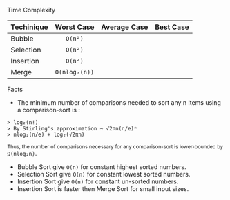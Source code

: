 Time Complexity

| Techinique   | Worst Case     | Average Case   | Best    Case   |
| ------------ |:--------------:| -------------- | --------------:|
| Bubble       | `O(n²)`        |                |                |
| Selection    | `O(n²)`        |                |                |
| Insertion    | `O(n²)`        |                |                |
| Merge        | `O(nlog₂(n))`  |                |                |

Facts
- The minimum number of comparisons needed to sort any n items using a comparison-sort is :
```
> log₂(n!)
> By Stirling's approximation ~ √2πn(n/e)ⁿ
> nlog₂(n/e) + log₂(√2πn)
```
  <sub>Thus, the number of comparisons necessary for any comparison-sort is lower-bounded by</sub> `Ω(nlog₂n)`.
- Bubble Sort give `O(n)` for constant highest sorted numbers.
- Selection Sort give `O(n)` for constant lowest sorted numbers.
- Insertion Sort give `O(n)` for constant un-sorted numbers.
- Insertion Sort is faster then Merge Sort for small input sizes.
